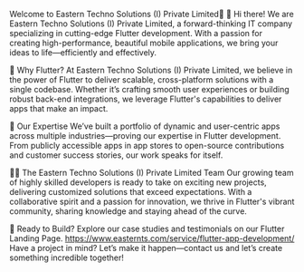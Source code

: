 Welcome to Eastern Techno Solutions (I) Private Limited🚀
👋 Hi there! We are Eastern Techno Solutions (I) Private Limited, a forward-thinking IT company specializing in cutting-edge Flutter development. With a passion for creating high-performance, beautiful mobile applications, we bring your ideas to life—efficiently and effectively.

🌟 Why Flutter?
At Eastern Techno Solutions (I) Private Limited, we believe in the power of Flutter to deliver scalable, cross-platform solutions with a single codebase. Whether it’s crafting smooth user experiences or building robust back-end integrations, we leverage Flutter's capabilities to deliver apps that make an impact.

📲 Our Expertise
We’ve built a portfolio of dynamic and user-centric apps across multiple industries—proving our expertise in Flutter development. From publicly accessible apps in app stores to open-source contributions and customer success stories, our work speaks for itself.

👩‍💻 The Eastern Techno Solutions (I) Private Limited Team
Our growing team of highly skilled developers is ready to take on exciting new projects, delivering customized solutions that exceed expectations. With a collaborative spirit and a passion for innovation, we thrive in Flutter's vibrant community, sharing knowledge and staying ahead of the curve.

🚀 Ready to Build?
Explore our case studies and testimonials on our Flutter Landing Page.
https://www.easternts.com/service/flutter-app-development/
Have a project in mind? Let’s make it happen—contact us and let’s create something incredible together!

